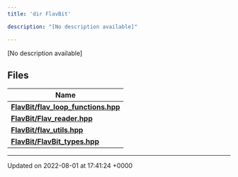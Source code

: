 ```yaml
---
title: 'dir FlavBit'

description: "[No description available]"

---
```







[No description available]

## Files

| Name           |
| -------------- |
| **[FlavBit/flav_loop_functions.hpp](/documentation/code/darkbit_development/files/flav__loop__functions_8hpp/#file-flav-loop-functions.hpp)**  |
| **[FlavBit/Flav_reader.hpp](/documentation/code/darkbit_development/files/flav__reader_8hpp/#file-flav-reader.hpp)**  |
| **[FlavBit/flav_utils.hpp](/documentation/code/darkbit_development/files/flav__utils_8hpp/#file-flav-utils.hpp)**  |
| **[FlavBit/FlavBit_types.hpp](/documentation/code/darkbit_development/files/flavbit__types_8hpp/#file-flavbit-types.hpp)**  |






-------------------------------

Updated on 2022-08-01 at 17:41:24 +0000
